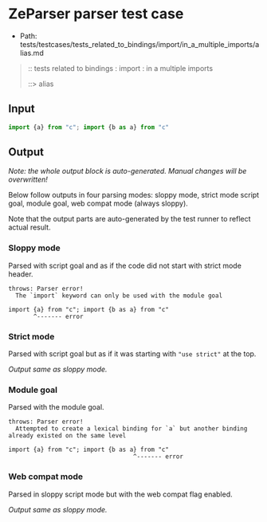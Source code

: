 # ZeParser parser test case

- Path: tests/testcases/tests_related_to_bindings/import/in_a_multiple_imports/alias.md

> :: tests related to bindings : import : in a multiple imports
>
> ::> alias

## Input

`````js
import {a} from "c"; import {b as a} from "c"
`````

## Output

_Note: the whole output block is auto-generated. Manual changes will be overwritten!_

Below follow outputs in four parsing modes: sloppy mode, strict mode script goal, module goal, web compat mode (always sloppy).

Note that the output parts are auto-generated by the test runner to reflect actual result.

### Sloppy mode

Parsed with script goal and as if the code did not start with strict mode header.

`````
throws: Parser error!
  The `import` keyword can only be used with the module goal

import {a} from "c"; import {b as a} from "c"
       ^------- error
`````

### Strict mode

Parsed with script goal but as if it was starting with `"use strict"` at the top.

_Output same as sloppy mode._

### Module goal

Parsed with the module goal.

`````
throws: Parser error!
  Attempted to create a lexical binding for `a` but another binding already existed on the same level

import {a} from "c"; import {b as a} from "c"
                                   ^------- error
`````


### Web compat mode

Parsed in sloppy script mode but with the web compat flag enabled.

_Output same as sloppy mode._
